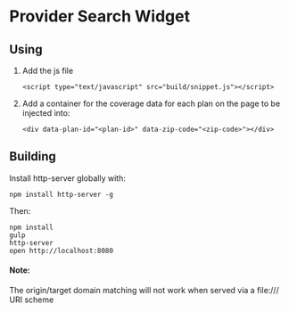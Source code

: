 # Provider Search Widget

## Using

1. Add the js file

   ```
   <script type="text/javascript" src="build/snippet.js"></script>
   ```

2. Add a container for the coverage data for each plan on the page to be injected into:

   ```
   <div data-plan-id="<plan-id>" data-zip-code="<zip-code>"></div>
   ```

## Building

Install http-server globally with:

```
npm install http-server -g
```

Then:

```
npm install
gulp
http-server
open http://localhost:8080
```

#### Note:

The origin/target domain matching will not work when served via a file:/// URI scheme
